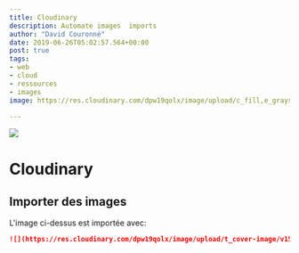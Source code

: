 ```yaml
---
title: Cloudinary
description: Automate images  imports
author: "David Couronné"
date: 2019-06-26T05:02:57.564+00:00
post: true
tags:
- web
- cloud
- ressources
- images
image: https://res.cloudinary.com/dpw19qolx/image/upload/c_fill,e_grayscale,f_auto,q_auto,w_300/v1561523331/code-1839406_960_720.jpg

---
```

![](https://res.cloudinary.com/dpw19qolx/image/upload/t_cover-image/v1561523334/St_Michael_27s_Mount_II5302_x_2982.jpg)

# Cloudinary

## Importer des images


L'image ci-dessus est importée avec:

```md
![](https://res.cloudinary.com/dpw19qolx/image/upload/t_cover-image/v1561523334/St_Michael_27s_Mount_II5302_x_2982.jpg)
```
